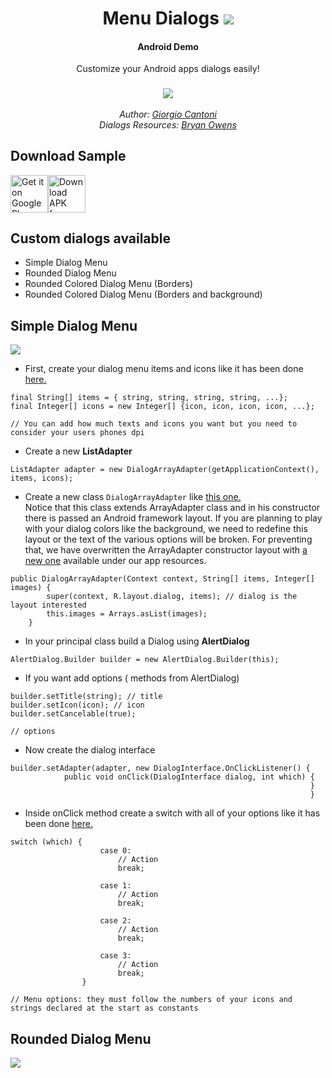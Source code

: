 <h1 align="center">Menu Dialogs <img src="https://img.shields.io/badge/API-15%2B-brightgreen.svg?style=flat"></h1>
<h4 align="center">Android Demo</h4>
<p align="center">Customize your Android apps dialogs easily!</p>
<h3 align="center"><img src="https://raw.githubusercontent.com/gcantoni/MenuDialogs/master/images/app0.png"/></h3>
<i><p align="center">
  Author: <a target="_blank" href="https://github.com/gcantoni">Giorgio Cantoni</a><br>
  Dialogs Resources: <a target="_blank" href="https://github.com/djdarkknight96">Bryan Owens</a><br>
  
</p></i>

## Download Sample
 [<img src="https://raw.githubusercontent.com/gcantoni/MenuDialogs/master/images/google-play-badge.png" alt="Get it on Google Play" height="60">](https://play.google.com/store/apps/details?id=dialogmenu.folgore95.it.dialogmenu)[<img src="https://raw.githubusercontent.com/gcantoni/MenuDialogs/master/images/github.png" alt="Download APK from GitHub" height="60">](https://github.com/gcantoni/menudialogs/releases)

## Custom dialogs available
- Simple Dialog Menu
- Rounded Dialog Menu
- Rounded Colored Dialog Menu (Borders)
- Rounded Colored Dialog Menu (Borders and background)

## Simple Dialog Menu
<img src="https://raw.githubusercontent.com/gcantoni/MenuDialogs/master/images/app1.png"/>

- First, create your dialog menu items and icons like it has been done <a href="https://github.com/gcantoni/MenuDialogs/blob/master/app/src/main/java/dialogmenu/folgore95/it/dialogmenu/MainActivity.java#L31">here.</a>

```
final String[] items = { string, string, string, string, ...};
final Integer[] icons = new Integer[] {icon, icon, icon, icon, ...};

// You can add how much texts and icons you want but you need to consider your users phones dpi
```
- Create a new **ListAdapter**
```
ListAdapter adapter = new DialogArrayAdapter(getApplicationContext(), items, icons);
```
- Create a new class `DialogArrayAdapter` like <a href="https://github.com/gcantoni/MenuDialogs/blob/master/app/src/main/java/dialogmenu/folgore95/it/dialogmenu/DialogArrayAdapter.java">this one.</a><br> Notice that this class extends ArrayAdapter class and in his constructor there is passed an Android framework layout. If you are planning to play with your dialog colors like the background, we need to redefine this layout or the text of the various options will be broken. For preventing that, we have overwritten the ArrayAdapter constructor layout with <a href="https://github.com/gcantoni/MenuDialogs/blob/master/app/src/main/res/layout/dialog.xml">a new one</a> available under our app resources.
```
public DialogArrayAdapter(Context context, String[] items, Integer[] images) {
        super(context, R.layout.dialog, items); // dialog is the layout interested
        this.images = Arrays.asList(images);
    }
```
- In your principal class build a Dialog using **AlertDialog**
```
AlertDialog.Builder builder = new AlertDialog.Builder(this);
```

- If you want add options ( methods from AlertDialog)
```
builder.setTitle(string); // title
builder.setIcon(icon); // icon
builder.setCancelable(true);

// options
``` 

- Now create the dialog interface
```
builder.setAdapter(adapter, new DialogInterface.OnClickListener() {
            public void onClick(DialogInterface dialog, int which) {
                                                                   }
                                                                   }
```

- Inside onClick method create a switch with all of your options like it has been done <a href="https://github.com/gcantoni/MenuDialogs/blob/master/app/src/main/java/dialogmenu/folgore95/it/dialogmenu/MainActivity.java#L44">here.</a>
```
switch (which) {
                    case 0:
                        // Action
                        break;
                    
                    case 1:
                        // Action
                        break;
                    
                    case 2:
                        // Action
                        break;
                        
                    case 3:
                        // Action
                        break;
                }
                
// Menu options: they must follow the numbers of your icons and strings declared at the start as constants
```
## Rounded Dialog Menu
<img src="https://raw.githubusercontent.com/gcantoni/MenuDialogs/master/images/app2.png"/>
